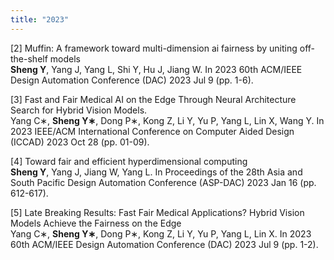 ```yaml
---
title: "2023"
---
```


[2] Muffin: A framework toward multi-dimension ai fairness by uniting off-the-shelf models  
**Sheng Y**, Yang J, Yang L, Shi Y, Hu J, Jiang W. In 2023 60th ACM/IEEE Design Automation Conference (DAC) 2023 Jul 9 (pp. 1-6).

[3] Fast and Fair Medical AI on the Edge Through Neural Architecture Search for Hybrid Vision Models.  
Yang C∗, **Sheng Y∗**, Dong P∗, Kong Z, Li Y, Yu P, Yang L, Lin X, Wang Y. In 2023 IEEE/ACM International Conference on Computer Aided Design (ICCAD) 2023 Oct 28 (pp. 01-09).

[4] Toward fair and efficient hyperdimensional computing  
**Sheng Y**, Yang J, Jiang W, Yang L. In Proceedings of the 28th Asia and South Pacific Design Automation Conference (ASP-DAC) 2023 Jan 16 (pp. 612-617).

[5] Late Breaking Results: Fast Fair Medical Applications? Hybrid Vision Models Achieve the Fairness on the Edge  
Yang C∗, **Sheng Y∗**, Dong P∗, Kong Z, Li Y, Yu P, Yang L, Lin X. In 2023 60th ACM/IEEE Design Automation Conference (DAC) 2023 Jul 9 (pp. 1-2).
